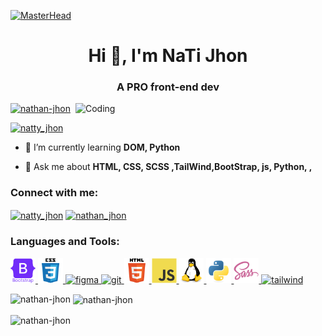 [![MasterHead](https://media.istockphoto.com/id/1502289545/vector/technology-of-software-development-web-design-programming-concept-program-code-on-screen.jpg?s=612x612&w=0&k=20&c=IjkXl6uCuINBjLKmCq95TnhSQaHSAcJE2HzcNK42tv4=)](https://rishavchanda.io)
<h1 align="center">Hi 👋, I'm NaTi Jhon</h1>
<h3 align="center">A PRO front-end dev</h3>
<img align="right" alt="Coding" width="400" src="https://tenor.com/bcDxX.gif">

<p align="left"> <a href="https://github.com/ryo-ma/github-profile-trophy"><img src="https://github-profile-trophy.vercel.app/?username=nathan-jhon" alt="nathan-jhon" /></a> </p>

<p align="left"> <a href="https://twitter.com/natty_jhon" target="blank"><img src="https://img.shields.io/twitter/follow/natty_jhon?logo=twitter&style=for-the-badge" alt="natty_jhon" /></a> </p>

- 🌱 I’m currently learning **DOM, Python**

- 💬 Ask me about **HTML, CSS, SCSS ,TailWind,BootStrap, js, Python, ,**

<h3 align="left">Connect with me:</h3>
<p align="left">
<a href="https://twitter.com/natty_jhon" target="blank"><img align="center" src="https://raw.githubusercontent.com/rahuldkjain/github-profile-readme-generator/master/src/images/icons/Social/twitter.svg" alt="natty_jhon" height="30" width="40" /></a>
<a href="https://discord.gg/nathan_jhon" target="blank"><img align="center" src="https://raw.githubusercontent.com/rahuldkjain/github-profile-readme-generator/master/src/images/icons/Social/discord.svg" alt="nathan_jhon" height="30" width="40" /></a>
</p>

<h3 align="left">Languages and Tools:</h3>
<p align="left"> <a href="https://getbootstrap.com" target="_blank" rel="noreferrer"> <img src="https://raw.githubusercontent.com/devicons/devicon/master/icons/bootstrap/bootstrap-plain-wordmark.svg" alt="bootstrap" width="40" height="40"/> </a> <a href="https://www.w3schools.com/css/" target="_blank" rel="noreferrer"> <img src="https://raw.githubusercontent.com/devicons/devicon/master/icons/css3/css3-original-wordmark.svg" alt="css3" width="40" height="40"/> </a> <a href="https://www.figma.com/" target="_blank" rel="noreferrer"> <img src="https://www.vectorlogo.zone/logos/figma/figma-icon.svg" alt="figma" width="40" height="40"/> </a> <a href="https://git-scm.com/" target="_blank" rel="noreferrer"> <img src="https://www.vectorlogo.zone/logos/git-scm/git-scm-icon.svg" alt="git" width="40" height="40"/> </a> <a href="https://www.w3.org/html/" target="_blank" rel="noreferrer"> <img src="https://raw.githubusercontent.com/devicons/devicon/master/icons/html5/html5-original-wordmark.svg" alt="html5" width="40" height="40"/> </a> <a href="https://developer.mozilla.org/en-US/docs/Web/JavaScript" target="_blank" rel="noreferrer"> <img src="https://raw.githubusercontent.com/devicons/devicon/master/icons/javascript/javascript-original.svg" alt="javascript" width="40" height="40"/> </a> <a href="https://www.linux.org/" target="_blank" rel="noreferrer"> <img src="https://raw.githubusercontent.com/devicons/devicon/master/icons/linux/linux-original.svg" alt="linux" width="40" height="40"/> </a> <a href="https://www.python.org" target="_blank" rel="noreferrer"> <img src="https://raw.githubusercontent.com/devicons/devicon/master/icons/python/python-original.svg" alt="python" width="40" height="40"/> </a> <a href="https://sass-lang.com" target="_blank" rel="noreferrer"> <img src="https://raw.githubusercontent.com/devicons/devicon/master/icons/sass/sass-original.svg" alt="sass" width="40" height="40"/> </a> <a href="https://tailwindcss.com/" target="_blank" rel="noreferrer"> <img src="https://www.vectorlogo.zone/logos/tailwindcss/tailwindcss-icon.svg" alt="tailwind" width="40" height="40"/> </a> </p>

<p><img align="left" src="https://github-readme-stats.vercel.app/api/top-langs?username=nathan-jhon&show_icons=true&locale=en&layout=compact" alt="nathan-jhon" /></p>

<p>&nbsp;<img align="center" src="https://github-readme-stats.vercel.app/api?username=nathan-jhon&show_icons=true&locale=en" alt="nathan-jhon" /></p>

<p><img align="center" src="https://github-readme-streak-stats.herokuapp.com/?user=nathan-jhon&" alt="nathan-jhon" /></p>
